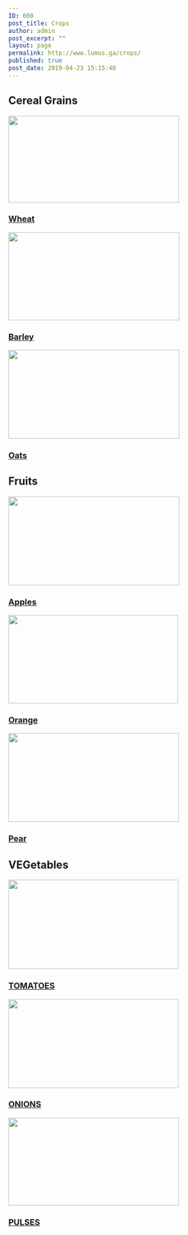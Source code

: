 ```yaml
---
ID: 600
post_title: Crops
author: admin
post_excerpt: ""
layout: page
permalink: http://www.lumus.ga/crops/
published: true
post_date: 2019-04-23 15:15:40
---
```

<h2>Cereal Grains</h2>		
											<a href="http://www.lumus.ga/crops/wheat/ " data-elementor-open-lightbox="">
							<img width="341" height="173" src="http://www.lumus.ga/wp-content/uploads/2019/04/Wheat-Resized.jpg" alt="" srcset="http://www.lumus.ga/wp-content/uploads/2019/04/Wheat-Resized.jpg 341w, http://www.lumus.ga/wp-content/uploads/2019/04/Wheat-Resized-300x152.jpg 300w" sizes="(max-width: 341px) 100vw, 341px" />								</a>
			<h3><a href="http://www.lumus.ga/crops/wheat/ ">Wheat</a></h3>		
											<a href="http://www.lumus.ga/crops/barley/ " data-elementor-open-lightbox="">
							<img width="342" height="175" src="http://www.lumus.ga/wp-content/uploads/2019/04/Barley-Resized.png" alt="" srcset="http://www.lumus.ga/wp-content/uploads/2019/04/Barley-Resized.png 342w, http://www.lumus.ga/wp-content/uploads/2019/04/Barley-Resized-300x154.png 300w" sizes="(max-width: 342px) 100vw, 342px" />								</a>
			<h3><a href="http://www.lumus.ga/crops/barley/ ">Barley</a></h3>		
											<a href=" http://www.lumus.ga/crops/oats/" data-elementor-open-lightbox="">
							<img width="342" height="177" src="http://www.lumus.ga/wp-content/uploads/2019/04/Oats-Resized.jpg" alt="" srcset="http://www.lumus.ga/wp-content/uploads/2019/04/Oats-Resized.jpg 342w, http://www.lumus.ga/wp-content/uploads/2019/04/Oats-Resized-300x155.jpg 300w" sizes="(max-width: 342px) 100vw, 342px" />								</a>
			<h3><a href=" http://www.lumus.ga/crops/oats/">Oats</a></h3>		
			<h2>Fruits</h2>		
											<a href="http://www.lumus.ga/crops/crops-apples/" data-elementor-open-lightbox="">
							<img width="342" height="177" src="http://www.lumus.ga/wp-content/uploads/2019/04/Apples-Resized.jpg" alt="" srcset="http://www.lumus.ga/wp-content/uploads/2019/04/Apples-Resized.jpg 342w, http://www.lumus.ga/wp-content/uploads/2019/04/Apples-Resized-300x155.jpg 300w" sizes="(max-width: 342px) 100vw, 342px" />								</a>
			<h3><a href="http://www.lumus.ga/crops/crops-apples/">Apples</a></h3>		
											<a href="http://www.lumus.ga/crops/oranges/" data-elementor-open-lightbox="">
							<img width="339" height="176" src="http://www.lumus.ga/wp-content/uploads/2019/04/Oranges-Resized.jpg" alt="" srcset="http://www.lumus.ga/wp-content/uploads/2019/04/Oranges-Resized.jpg 339w, http://www.lumus.ga/wp-content/uploads/2019/04/Oranges-Resized-300x156.jpg 300w" sizes="(max-width: 339px) 100vw, 339px" />								</a>
			<h3><a href="http://www.lumus.ga/crops/oranges/">Orange</a></h3>		
											<a href="http://www.lumus.ga/crops/pears/" data-elementor-open-lightbox="">
							<img width="341" height="177" src="http://www.lumus.ga/wp-content/uploads/2019/04/Pears-resized.jpg" alt="" srcset="http://www.lumus.ga/wp-content/uploads/2019/04/Pears-resized.jpg 341w, http://www.lumus.ga/wp-content/uploads/2019/04/Pears-resized-300x156.jpg 300w" sizes="(max-width: 341px) 100vw, 341px" />								</a>
			<h3><a href="http://www.lumus.ga/crops/pears/">Pear</a></h3>		
			<h2>VEGetables</h2>		
											<a href=" http://www.lumus.ga/crops/tomatoes/" data-elementor-open-lightbox="">
							<img width="340" height="178" src="http://www.lumus.ga/wp-content/uploads/2019/04/Tomatoes-Resized-1.jpg" alt="" srcset="http://www.lumus.ga/wp-content/uploads/2019/04/Tomatoes-Resized-1.jpg 340w, http://www.lumus.ga/wp-content/uploads/2019/04/Tomatoes-Resized-1-300x157.jpg 300w" sizes="(max-width: 340px) 100vw, 340px" />								</a>
			<h3><a href=" http://www.lumus.ga/crops/tomatoes/">TOMATOES</a></h3>		
											<a href="http://www.lumus.ga/crops/onions/" data-elementor-open-lightbox="">
							<img width="340" height="177" src="http://www.lumus.ga/wp-content/uploads/2019/04/Onions-Resized.jpg" alt="" srcset="http://www.lumus.ga/wp-content/uploads/2019/04/Onions-Resized.jpg 340w, http://www.lumus.ga/wp-content/uploads/2019/04/Onions-Resized-300x156.jpg 300w" sizes="(max-width: 340px) 100vw, 340px" />								</a>
			<h3><a href="http://www.lumus.ga/crops/onions/">ONIONS</a></h3>		
											<a href=" http://www.lumus.ga/crops/pulses/" data-elementor-open-lightbox="">
							<img width="341" height="175" src="http://www.lumus.ga/wp-content/uploads/2019/04/Pulses-Resized.jpg" alt="" srcset="http://www.lumus.ga/wp-content/uploads/2019/04/Pulses-Resized.jpg 341w, http://www.lumus.ga/wp-content/uploads/2019/04/Pulses-Resized-300x154.jpg 300w" sizes="(max-width: 341px) 100vw, 341px" />								</a>
			<h3><a href=" http://www.lumus.ga/crops/pulses/">PULSES<br></a></h3>